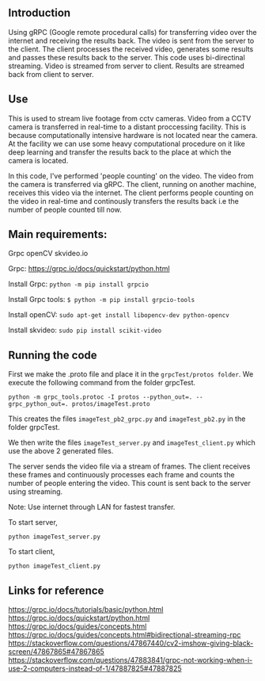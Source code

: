 ## Introduction
Using gRPC (Google remote procedural calls) for transferring video over the internet and receiving the results back. The video is sent from the server to the client. The client processes the received video, generates some results and passes these results back to the server. This code uses bi-directinal streaming. Video is streamed from server to client. Results are streamed back from client to server.


## Use
This is used to stream live footage from cctv cameras. Video from a CCTV camera is transferred in real-time to a distant proccessing facility. This is because computationally intensive hardware is not located near the camera. At the facility we can use some heavy computational procedure on it like deep learning and transfer the results back to the place at which the camera is located. 

In this code, I've performed 'people counting' on the video. The video from the camera is transferred via gRPC. The client, running on another machine, receives this video via the internet. The client performs people counting on the video in real-time and continously transfers the results back i.e the number of people counted till now. 


## Main requirements:

Grpc
openCV
skvideo.io

Grpc: https://grpc.io/docs/quickstart/python.html

Install Grpc: 
```python -m pip install grpcio```

Install Grpc tools:
```$ python -m pip install grpcio-tools```

Install openCV:
```sudo apt-get install libopencv-dev python-opencv```

Install skvideo: 
```sudo pip install scikit-video```


## Running the code

First we make the .proto file and place it in the ```grpcTest/protos folder```. We execute the following command from the folder grpcTest.

  ```python -m grpc_tools.protoc -I protos --python_out=. --grpc_python_out=. protos/imageTest.proto```
  
  This creates the files ```imageTest_pb2_grpc.py``` and ```imageTest_pb2.py``` in the folder grpcTest.
  
  We then write the files ```imageTest_server.py``` and ```imageTest_client.py``` which use the above 2 generated files.
  
The server sends the video file via a stream of frames. The client receives these frames and continuously processes each frame and counts the number of people entering the video. This count is sent back to the server using streaming. 
  
Note: Use internet through LAN for fastest transfer.

To start server, 

  ```python imageTest_server.py```
   
To start client, 

   ```python imageTest_client.py```

## Links for reference

https://grpc.io/docs/tutorials/basic/python.html
https://grpc.io/docs/quickstart/python.html
https://grpc.io/docs/guides/concepts.html
https://grpc.io/docs/guides/concepts.html#bidirectional-streaming-rpc
https://stackoverflow.com/questions/47867440/cv2-imshow-giving-black-screen/47867865#47867865
https://stackoverflow.com/questions/47883841/grpc-not-working-when-i-use-2-computers-instead-of-1/47887825#47887825
